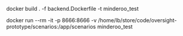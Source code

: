 
docker build . -f backend.Dockerfile -t minderoo_test 

docker run --rm -it -p 8666:8666 -v /home/lb/store/code/oversight-prototype/scenarios:/app/scenarios  minderoo_test
